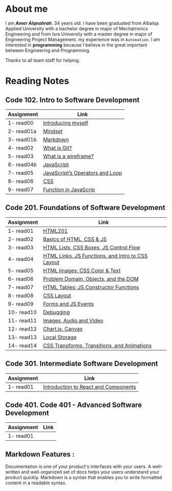 # About me

I am **_Amer Alqnahrah_**. 34 years old.
I have been graduated from Albalqa Applied University with a bachelor degree in major of Mechatronics Engineering and from Isra University with a master degree in major of Engineering Project Management. my experience was in `Automation`.
I am interested in __programming__ because I believe in the great important between Engineering and Programming.

Thanks to all team staff for helping. 

# Reading Notes

## Code 102.  Intro to Software Development

Assignment  | Link                                                                                 
------------| ------------------------------------------------------------------------------------ 
 1- read00   | [Introducing myself](https://amer-1987.github.io/Introducing-my-self/)               
 2- read01a  | [Mindset](https://amer-1987.github.io/reading-notes-/code102/read01a)                        
 3- read01b  | [Markdown ](https://amer-1987.github.io/reading-notes-/code102/read01b)                     
4- read02   | [What is Git?](https://amer-1987.github.io/reading-notes-/code102/read02)                    
5- read03   | [What is a wireframe?](https://amer-1987.github.io/reading-notes-/code102/read03)            
6- read04b  | [JavaScript](https://amer-1987.github.io/reading-notes-/code102/read04b)                     
7- read05   | [JavaScript’s Operators and Loop](https://amer-1987.github.io/reading-notes-/code102/read05) 
8- read06   | [CSS](https://amer-1987.github.io/reading-notes-/code102/read06)                             
9- read07   | [Function in JavaScrip](https://amer-1987.github.io/reading-notes-/code102/read07)           


## Code 201. Foundations of Software Development  

Assignment  | Link                                                                                     
------------|------------------------------------------------------------------------------------
1- read01   | [HTML201](https://amer-1987.github.io/reading-notes-/code201/read01)         
2- read02   | [ Basics of HTML, CSS & JS](https://amer-1987.github.io/reading-notes-/code201/read02)  
3- read03   | [HTML Lists, CSS Boxes, JS Control Flow](https://amer-1987.github.io/reading-notes-/code201/read03)   
4- read04   | [HTML Links, JS Functions, and Intro to CSS Layout](https://amer-1987.github.io/reading-notes-/code201/read04)  
5- read05   | [HTML Images; CSS Color & Text](https://amer-1987.github.io/reading-notes-/code201/read05)    
6- read06   | [Problem Domain, Objects, and the DOM](https://amer-1987.github.io/reading-notes-/code201/read06)   
7- read07   | [HTML Tables; JS Constructor Functions](https://amer-1987.github.io/reading-notes-/code201/read07)  
8- read08   | [CSS Layout](https://amer-1987.github.io/reading-notes-/code201/read08)     
9- read09   | [Forms and JS Events ](https://amer-1987.github.io/reading-notes-/code201/read09)    
10- read10  | [Debugging](https://amer-1987.github.io/reading-notes-/code201/read10)    
11- read11  | [Images, Audio and Video ](https://amer-1987.github.io/reading-notes-/code201/read11)    
12- read12  | [Chart.js, Canvas](https://amer-1987.github.io/reading-notes-/code201/read12)     
13- read13  | [Local Storage](https://amer-1987.github.io/reading-notes-/code201/read13)    
14- read14  | [CSS Transforms, Transitions, and Animations](https://amer-1987.github.io/reading-notes-/code201/read14a)    


## Code 301. Intermediate Software Development  

Assignment  | Link                                                                                     
------------| ------------------------------------------------------------------------------------   
1- read01   | [ Introduction to React and Components](https://amer-1987.github.io/reading-notes-/code301/read01)           



## Code 401. Code 401 - Advanced Software Development  
Assignment  | Link                                                                                   
------------| ------------------------------------------------------------------------------------   
1- read01   | []()           


## Markdown Features :  
Documentation is one of your product's interfaces with your users. A well-written and well-organized set of docs helps your users understand your product quickly.
Markdown is a syntax that enables you to write formatted content in a readable syntax.


  
